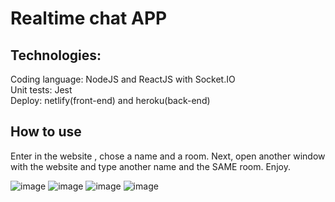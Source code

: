 # Realtime chat APP
## Technologies: 
Coding language: NodeJS and ReactJS with Socket.IO <br />
Unit tests: Jest <br />
Deploy: netlify(front-end) and heroku(back-end)

## How to use
Enter in the website , chose a name and a room. Next, open another window with the website and type another name and the SAME room. Enjoy.

![image](https://user-images.githubusercontent.com/69469306/153423498-472d4c1f-8a44-4dd8-8d9c-ea6506033807.png)
![image](https://user-images.githubusercontent.com/69469306/153424011-8abd7011-c5e3-47d8-84f6-bacdbdb073e0.png)
![image](https://user-images.githubusercontent.com/69469306/153424045-1276fc7c-08c5-45df-85ca-ef932d3abac2.png)
![image](https://user-images.githubusercontent.com/69469306/153424125-f4796bf7-7e8a-4e92-981b-da179356251f.png)

